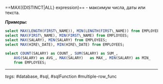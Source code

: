 ==MAX({DISTINCT|ALL} expression)== - максимум числа, даты или текста.

***Примеры:***
```sql
select MAX(LENGTH(FIRST\_NAME)), MIN(LENGTH(FIRST\_NAME)) from EMPLOYEES;  
select MAX(FIRST\_NAME), MIN(FIRST\_NAME) from EMPLOYEES;  
select MAX(SALARY), MIN(SALARY) from EMPLOYEES;  
select MAX(HIRE\_DATE), MIN(HIRE\_DATE) from EMPLOYEES;  
  
select COUNT(SALARY) as COUNT_, SUM(SALARY) as SUM_,
	AVG(SALARY) as AVG_, MAX(SALARY)   as MAX_, MIN(SALARY) as MIN_  
    from EMPLOYEES;
```
---
*tegs:* #database, #sql, #sqlFunction #multiple-row_func 